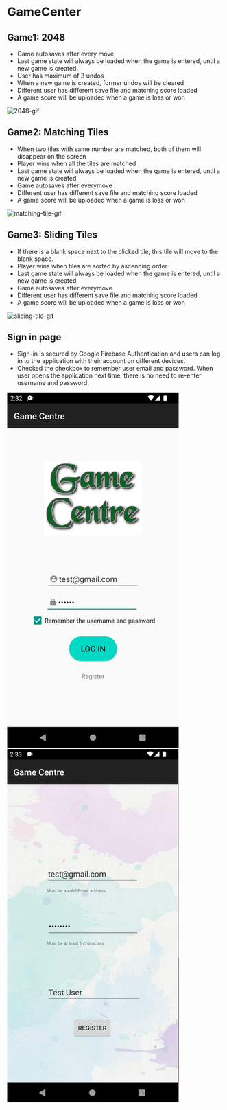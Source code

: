 # GameCenter

## Game1: 2048

- Game autosaves after every move
- Last game state will always be loaded when the game is entered, until a new
game is created.
- User has maximum of 3 undos
- When a new game is created, former undos will be cleared
- Different user has different save file and matching score loaded
- A game score will be uploaded when a game is loss or won

![2048-gif](/asset/2048-demo-slow.gif)

## Game2: Matching Tiles

 - When two tiles with same number are matched, both of them will disappear on the screen
 - Player wins when all the tiles are matched
 - Last game state will always be loaded when the game is entered, until a new
game is created
 - Game autosaves after everymove
 - Different user has different save file and matching score loaded
 - A game score will be uploaded when a game is loss or won

![matching-tile-gif](/asset/matching-tile.gif)

## Game3: Sliding Tiles

 - If there is a blank space next to the clicked tile, this tile will move to the blank space.
 - Player wins when tiles are sorted by ascending order
 - Last game state will always be loaded when the game is entered, until a new
game is created
 - Game autosaves after everymove
 - Different user has different save file and matching score loaded
 - A game score will be uploaded when a game is loss or won
 
 ![sliding-tile-gif](/asset/sliding-tiles.gif)
 
## Sign in page

 - Sign-in is secured by Google Firebase Authentication and users can log in to the application with their account on different devices.
 - Checked the checkbox to remember user email and password. When user opens the application next time, there is no need to re-enter username and password.

 <p float="left">
   <img src="/asset/login-page.png" width="400" />
   <img src="/asset/register-page.png" width="400" /> 
 </p>

